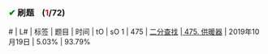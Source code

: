 
### <font color="green">✔</font> 刷题&nbsp;&nbsp;&nbsp;&nbsp;(<font color="red">1</font>/72)

\# | L# | 标签 | 题目 | 时间 | tO | sO
1 | 475 |  <a href="https://github.com/xdxTao/LeetCode/tree/master/题解(titleSolution)/二分查找(TwoPointsSearch)">二分查找</a>  |<a href="https://github.com/xdxTao/LeetCode/blob/master/题解(titleSolution)/二分查找(TwoPointsSearch)/475. 供暖器.md"> 475. 供暖器</a> | 2019年10月19日 | 5.03% | 93.79%